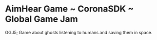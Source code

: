 AimHear Game ~ CoronaSDK ~ Global Game Jam
===========

GGJ5; Game about ghosts listening to humans and saving them in space.